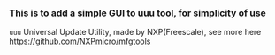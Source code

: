 ### This is to add a simple GUI to uuu tool, for simplicity of use
`uuu` Universal Update Utility, made by NXP(Freescale), see more here
https://github.com/NXPmicro/mfgtools
